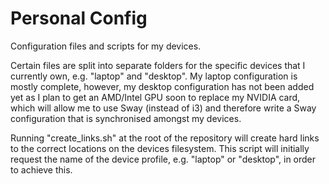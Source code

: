 # Personal Config

Configuration files and scripts for my devices.

Certain files are split into separate folders for the specific devices that I currently own, e.g. "laptop" and "desktop". My laptop configuration is mostly complete, however, my desktop configuration has not been added yet as I plan to get an AMD/Intel GPU soon to replace my NVIDIA card, which will allow me to use Sway (instead of i3) and therefore write a Sway configuration that is synchronised amongst my devices.

Running "create_links.sh" at the root of the repository will create hard links to the correct locations on the devices filesystem. This script will initially request the name of the device profile, e.g. "laptop" or "desktop", in order to achieve this.